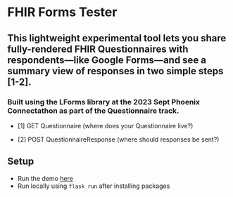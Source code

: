 # FHIR Forms Tester

## This lightweight experimental tool lets you share fully-rendered FHIR Questionnaires with respondents—like Google Forms—and see a summary view of responses in two simple steps [1-2].

### Built using the LForms library at the 2023 Sept Phoenix Connectathon as part of the Questionnaire track.

- [1] GET Questionnaire (where does your Questionnaire live?)

- [2] POST QuestionnaireResponse (where should responses be sent?)

## Setup

- Run the demo [here](https://fhirforms-1d1ea7b0526a.herokuapp.com/)
- Run locally using `flask run` after installing packages
